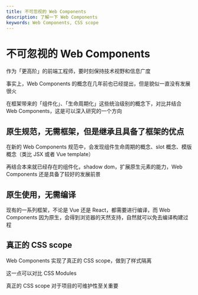 ```yaml
---
title: 不可忽视的 Web Components
description: 了解一下 Web Components
keywords: Web Components, CSS scope
---
```


# 不可忽视的 Web Components

作为「更高阶」的前端工程师，要时刻保持技术视野和信息广度

事实上，Web Components 的概念在几年前也已经提出，但是貌似一直没有发展很火

在框架带来的「组件化」、「生命周期化」这些统治级别的概念下，对比并结合 Web Components，这是可以深入研究的一个方向

## 原生规范，无需框架，但是继承且具备了框架的优点

在新的 Web Components 规范中，会发现组件生命周期的概念、slot 概念、模版概念（类比 JSX 或者 Vue template）

再结合本来就已经存在的组件化，shadow dom，扩展原生元素的能力，Web Components 还是具备了较好的发展前景

## 原生使用，无需编译

现有的一系列框架，不论是 Vue 还是 React，都需要进行编译，而 Web Components 因为原生，会得到浏览器的天然支持，自然就可以免去编译构建过程

## 真正的 CSS scope

Web Components 实现了真正的 CSS scope，做到了样式隔离

这一点可以对比 CSS Modules

真正的 CSS scope 对于项目的可维护性至关重要

